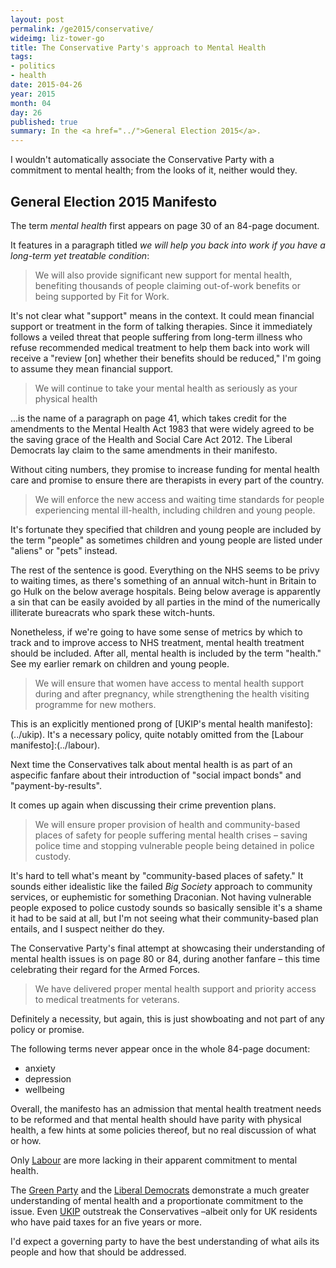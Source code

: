 ```yaml
---
layout: post
permalink: /ge2015/conservative/
wideimg: liz-tower-go
title: The Conservative Party's approach to Mental Health
tags:
- politics
- health
date: 2015-04-26
year: 2015
month: 04
day: 26
published: true
summary: In the <a href="../">General Election 2015</a>.
---
```


I wouldn't automatically associate the Conservative Party with a commitment to mental health;
from the looks of it, neither would they.

## General Election 2015 Manifesto

The term *mental health* first appears on page 30 of an 84-page document.

It features in a paragraph titled *we will help you back into work if you have a long-term yet treatable condition*:

<blockquote>We will
also provide significant new support for mental health,
benefiting thousands of people claiming out-of-work
benefits or being supported by Fit for Work.</blockquote>

It's not clear what &quot;support&quot; means in the context.
It could mean financial support or treatment in the form of talking therapies.
Since it immediately follows a veiled threat that people suffering from long-term illness who refuse recommended medical treatment to help them back into work will receive a &quot;review [on] whether their benefits should be reduced,&quot;
I'm going to assume they mean financial support.

<blockquote>We will continue to take your mental health as seriously as your physical health</blockquote>

&hellip;is the name of a paragraph on page 41, which takes credit for the amendments to the Mental Health Act 1983 that were widely agreed to be the saving grace of the Health and Social Care Act 2012.
The Liberal Democrats lay claim to the same amendments in their manifesto.

Without citing numbers, they promise to increase funding for mental health care and promise to ensure there are therapists in every part of the country.

<blockquote>We will enforce the new access and waiting time
standards for people experiencing mental ill-health,
including children and young people.</blockquote>

It's fortunate they specified that children and young people are included by the term &quot;people&quot; as sometimes children and young people are listed under &quot;aliens&quot; or &quot;pets&quot; instead.

The rest of the sentence is good.
Everything on the NHS seems to be privy to waiting times, as there's something of an annual witch-hunt in Britain to go Hulk on the below average hospitals. Being below average is apparently a sin that can be easily avoided by all parties in the mind of the numerically illiterate bureacrats who spark these witch-hunts.

Nonetheless, if we're going to have some sense of metrics by which to track and to improve access to NHS treatment, mental health treatment should be included.
After all, mental health is included by the term &quot;health.&quot;
See my earlier remark on children and young people.

<blockquote>We will ensure that women
have access to mental health support during and after
pregnancy, while strengthening the health visiting
programme for new mothers.</blockquote>

This is an explicitly mentioned prong of [UKIP's mental health manifesto]:(../ukip).
It's a necessary policy, quite notably omitted from the [Labour manifesto]:(../labour).

Next time the Conservatives talk about mental health is as part of an aspecific fanfare about their introduction of &quot;social impact bonds&quot; and &quot;payment-by-results&quot;.

It comes up again when discussing their crime prevention plans.

<blockquote>We will ensure proper provision of health and community-based
places of safety for people suffering mental health
crises &ndash; saving police time and stopping vulnerable people
being detained in police custody.</blockquote>

It's hard to tell what's meant by &quot;community-based places of safety.&quot;
It sounds either idealistic like the failed *Big Society* approach to community services,
or euphemistic for something Draconian.
Not having vulnerable people exposed to police custody sounds so basically sensible it's a shame it had to be said at all,
but I'm not seeing what their community-based plan entails, and I suspect neither do they.

The Conservative Party's final attempt at showcasing their understanding of mental health issues is on page 80 or 84, during another fanfare &ndash; this time celebrating their regard for the Armed Forces.

<blockquote>We have delivered proper mental
health support and priority access to medical treatments
for veterans.</blockquote>

Definitely a necessity, but again, this is just showboating and not part of any policy or promise.

The following terms never appear once in the whole 84-page document:

* anxiety
* depression
* wellbeing

Overall, the manifesto has an admission that mental health treatment needs to be reformed and that mental health should have parity with physical health, a few hints at some policies thereof, but no real discussion of what or how.

Only [Labour](../labour) are more lacking in their apparent commitment to mental health.

The [Green Party](../green) and the [Liberal Democrats](../libdem) demonstrate a much greater understanding of mental health and a proportionate commitment to the issue.
Even [UKIP](../ukip) outstreak the Conservatives &ndash;albeit only for UK residents who have paid taxes for an five years or more.

I'd expect a governing party to have the best understanding of what ails its people and how that should be addressed.